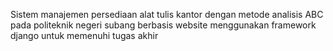 Sistem manajemen persediaan alat tulis kantor dengan metode analisis ABC pada politeknik negeri subang berbasis website menggunakan framework django untuk memenuhi tugas akhir
